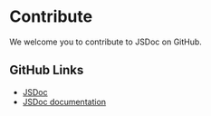 # Contribute

We welcome you to contribute to JSDoc on GitHub.

## GitHub Links

-   [JSDoc](https://github.com/jsdoc/jsdoc)
-   [JSDoc documentation](https://github.com/jsdoc/jsdoc.github.io)
